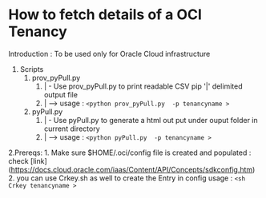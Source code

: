 # How to fetch details of a OCI Tenancy
Introduction :
To be used only for Oracle Cloud infrastructure

1. Scripts 
   1. prov_pyPull.py
      1. | - Use prov_pyPull.py to print readable CSV pip '|' delimited output file 
      2. | --> usage : `<python prov_pyPull.py  -p tenancyname >`
   2. pyPull.py
      1. | - Use pyPull.py to generate a html out put under ouput folder in current directory
      2. | --> usage : `<python pyPull.py  -p tenancyname >`

2.Prereqs:
    1. Make sure $HOME/.oci/config file is created and populated : check [link] (https://docs.cloud.oracle.com/iaas/Content/API/Concepts/sdkconfig.htm)
    2. you can use Crkey.sh as well to create the Entry in config
usage : `<sh Crkey tenancyname >`
